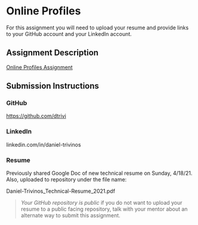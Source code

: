 # Online Profiles
For this assignment you will need to upload your resume and provide links to your GitHub account and your LinkedIn account.

## Assignment Description
[Online Profiles Assignment](https://education.launchcode.org/liftoff/modules/assignments/online-profiles)

## Submission Instructions
 
### GitHub
https://github.com/dtrivi

### LinkedIn
linkedin.com/in/daniel-trivinos

### Resume
Previously shared Google Doc of new technical resume on Sunday, 4/18/21. Also, uploaded to repository under the file name:

Daniel-Trivinos_Technical-Resume_2021.pdf

> *Your GitHub repository is public* if you do not want to upload your resume to a public facing repository, talk with your mentor about an alternate way to submit this assignment.
